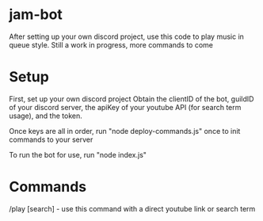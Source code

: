 # jam-bot
After setting up your own discord project, use this code to play music in queue style.
Still a work in progress, more commands to come

# Setup
First, set up your own discord project
Obtain the clientID of the bot, guildID of your discord server, the apiKey of your youtube API (for search term usage), and the token.

Once keys are all in order, run "node deploy-commands.js" once to init commands to your server

To run the bot for use, run "node index.js"


# Commands
/play [search] - use this command with a direct youtube link or search term


